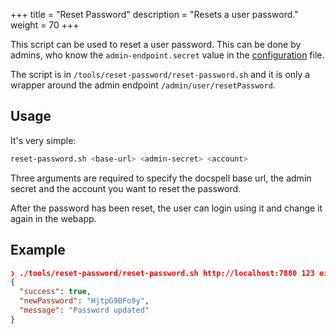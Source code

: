 +++
title = "Reset Password"
description = "Resets a user password."
weight = 70
+++


This script can be used to reset a user password. This can be done by
admins, who know the `admin-endpoint.secret` value in the
[configuration](@/docs/configure/_index.md#admin-endpoint) file.

The script is in `/tools/reset-password/reset-password.sh` and it is
only a wrapper around the admin endpoint `/admin/user/resetPassword`.

## Usage

It's very simple:

``` bash
reset-password.sh <base-url> <admin-secret> <account>
```

Three arguments are required to specify the docspell base url, the
admin secret and the account you want to reset the password.

After the password has been reset, the user can login using it and
change it again in the webapp.


## Example

``` json
❯ ./tools/reset-password/reset-password.sh http://localhost:7880 123 eike
{
  "success": true,
  "newPassword": "HjtpG9BFo9y",
  "message": "Password updated"
}
```
